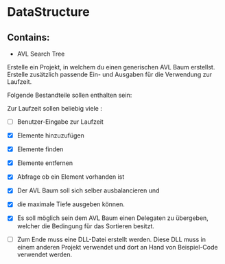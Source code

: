 # DataStructure
## Contains: 

- AVL Search Tree

Erstelle ein Projekt, in welchem du einen generischen AVL Baum erstellst. Erstelle zusätzlich passende Ein- und Ausgaben für die Verwendung zur Laufzeit.

Folgende Bestandteile sollen enthalten sein:

Zur Laufzeit sollen beliebig viele :
- [ ] Benutzer-Eingabe zur Laufzeit
- [x] Elemente hinzuzufügen
- [x] Elemente finden
- [x] Elemente entfernen
- [x] Abfrage ob ein Element vorhanden ist

- [x] Der AVL Baum soll sich selber ausbalancieren und 
- [x] die maximale Tiefe ausgeben können.
- [x] Es soll möglich sein dem AVL Baum einen Delegaten zu übergeben, welcher die Bedingung für das Sortieren besitzt.

- [ ] Zum Ende muss eine DLL-Datei erstellt werden. Diese DLL muss in einem anderen Projekt verwendet und dort an Hand von Beispiel-Code verwendet werden.
